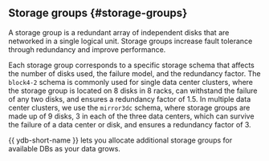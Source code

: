 ## Storage groups {#storage-groups}

A storage group is a redundant array of independent disks that are networked in a single logical unit. Storage groups increase fault tolerance through redundancy and improve performance.

Each storage group corresponds to a specific storage schema that affects the number of disks used, the failure model, and the redundancy factor. The ``block4-2`` schema is commonly used for single data center clusters, where the storage group is located on 8 disks in 8 racks, can withstand the failure of any two disks, and ensures a redundancy factor of 1.5. In multiple data center clusters, we use the ``mirror3dc`` schema, where storage groups are made up of 9 disks, 3 in each of the three data centers, which can survive the failure of a data center or disk, and ensures a redundancy factor of 3.

{{ ydb-short-name }} lets you allocate additional storage groups for available DBs as your data grows.

